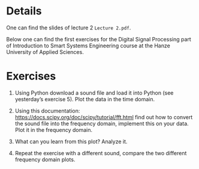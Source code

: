 # Details
One can find the slides of lecture 2 `Lecture 2.pdf`.
 
Below one can find the first exercises for the Digital Signal Processing part of Introduction to Smart Systems Engineering course at the Hanze University of Applied Sciences.


# Exercises

1. Using Python download a sound file and load it into Python (see yesterday’s exercise 5). Plot the data in the time domain.

1. Using this documentation: https://docs.scipy.org/doc/scipy/tutorial/fft.html find out how to convert the sound file into the frequency domain, implement this on your data. Plot it in the frequency domain.

1. What can you learn from this plot? Analyze it.

1. Repeat the exercise with a different sound, compare the two different frequency domain plots.
